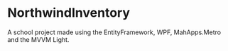 # NorthwindInventory

A school project made using the EntityFramework, WPF, MahApps.Metro and the MVVM Light.

